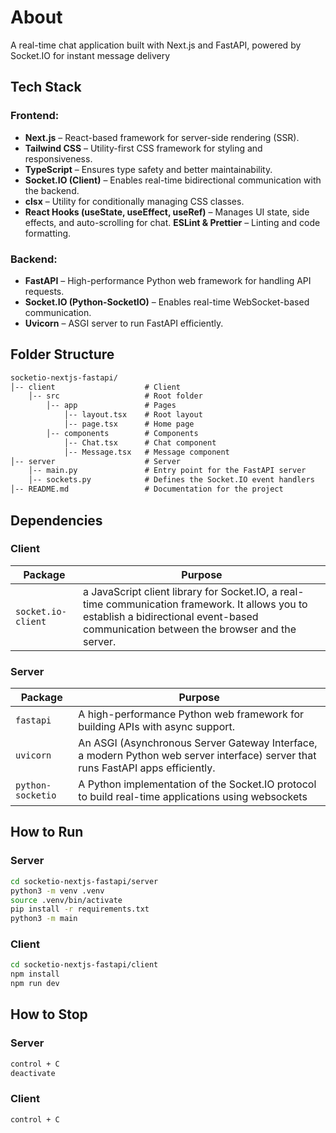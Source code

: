 # About

A real-time chat application built with Next.js and FastAPI, powered by Socket.IO for instant message delivery

## Tech Stack

### **Frontend:**

- **Next.js** – React-based framework for server-side rendering (SSR).
- **Tailwind CSS** – Utility-first CSS framework for styling and responsiveness.
- **TypeScript** – Ensures type safety and better maintainability.
- **Socket.IO (Client)**  – Enables real-time bidirectional communication with the backend.
- **clsx** – Utility for conditionally managing CSS classes.
- **React Hooks (useState, useEffect, useRef)** – Manages UI state, side effects, and auto-scrolling for chat.
**ESLint & Prettier** – Linting and code formatting.

### **Backend:**

- **FastAPI** – High-performance Python web framework for handling API requests.
- **Socket.IO (Python-SocketIO)** – Enables real-time WebSocket-based communication.
- **Uvicorn** – ASGI server to run FastAPI efficiently.

## Folder Structure

```txt
socketio-nextjs-fastapi/
│-- client                    # Client
    │-- src                   # Root folder
        │-- app               # Pages
            │-- layout.tsx    # Root layout
            │-- page.tsx      # Home page
        │-- components        # Components
            │-- Chat.tsx      # Chat component
            │-- Message.tsx   # Message component
│-- server                    # Server
    │-- main.py               # Entry point for the FastAPI server
    │-- sockets.py            # Defines the Socket.IO event handlers
│-- README.md                 # Documentation for the project
```

## Dependencies

### Client

| Package                   | Purpose                                                      |
|---------------------------|--------------------------------------------------------------|
| `socket.io-client`        | a JavaScript client library for Socket.IO, a real-time communication framework. It allows you to establish a bidirectional event-based communication between the browser and the server. |

### Server

| Package            | Purpose                                                      |
|--------------------|--------------------------------------------------------------|
| `fastapi`          | A high-performance Python web framework for building APIs with async support. |
| `uvicorn`          | An ASGI (Asynchronous Server Gateway Interface, a modern Python web server interface) server that runs FastAPI apps efficiently. |
| `python-socketio`  | A Python implementation of the Socket.IO protocol to build real-time applications using websockets |

## How to Run

### Server

```sh
cd socketio-nextjs-fastapi/server
python3 -m venv .venv
source .venv/bin/activate
pip install -r requirements.txt
python3 -m main
```

### Client

```sh
cd socketio-nextjs-fastapi/client
npm install
npm run dev
```

## How to Stop

### Server

```sh
control + C
deactivate
```

### Client

```sh
control + C
```
